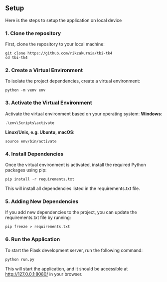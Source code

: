 ## Setup
Here is the steps to setup the application on local device

### 1. Clone the repository
First, clone the repository to your local machine:
```
git clone https://github.com/rikzakurnia/tbi-tk4
cd tbi-tk4
```
### 2. Create a Virtual Environment
To isolate the project dependencies, create a virtual environment:
```
python -m venv env
```

### 3. Activate the Virtual Environment
Activate the virtual environment based on your operating system:
**Windows**:
```
.\env\Scripts\activate
```
**Linux/Unix, e.g. Ubuntu, macOS**:
```
source env/bin/activate
```

### 4. Install Dependencies
Once the virtual environment is activated, install the required Python packages using pip:
```
pip install -r requirements.txt
```
This will install all dependencies listed in the requirements.txt file.

### 5. Adding New Dependencies
If you add new dependencies to the project, you can update the requirements.txt file by running:
```
pip freeze > requirements.txt
```

### 6. Run the Application
To start the Flask development server, run the following command:
```
python run.py
```
This will start the application, and it should be accessible at http://127.0.0.1:8080/ in your browser.
